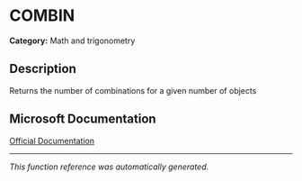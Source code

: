 # COMBIN

**Category:** Math and trigonometry

## Description
Returns the number of combinations for a given number of objects

## Microsoft Documentation
[Official Documentation](https://support.microsoft.com//en-us/office/combin-function-12a3f276-0a21-423a-8de6-06990aaf638a)

---
*This function reference was automatically generated.*
